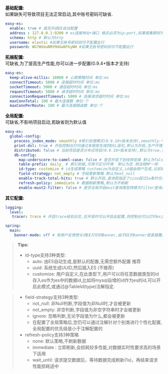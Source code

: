 **基础配置:**<br />如果缺失可导致项目无法正常启动,其中账号密码可缺省.
```yaml
easy-es:
  enable: true # 是否开启EE自动配置
  address : 127.0.0.1:9200 # es连接地址+端口 格式必须为ip:port,如果是集群则可用逗号隔开
  schema: http # 默认为http
  username: elastic #如果无账号密码则可不配置此行
  password: WG7WVmuNMtM4GwNYkyWH #如果无账号密码则可不配置此行
```
**拓展配置:**<br />可缺省,为了提高生产性能,你可以进一步配置(0.9.4+版本才支持)
```yaml
easy-es:
  keep-alive-millis: 18000 # 心跳策略时间 单位:ms
  connectTimeout: 5000 # 连接超时时间 单位:ms
  socketTimeout: 5000 # 通信超时时间 单位:ms
  requestTimeout: 5000 # 请求超时时间 单位:ms
  connectionRequestTimeout: 5000 # 连接请求超时时间 单位:ms
  maxConnTotal: 100 # 最大连接数 单位:个
  maxConnPerRoute: 100 # 最大连接路由数 单位:个
```
**全局配置:**<br />可缺省,不影响项目启动,若缺省则为默认值
```yaml
easy-es:
  global-config:
    process_index_mode: smoothly #索引处理模式(0.9.10+版本支持),smoothly:平滑模式,默认开启此模式, not_smoothly:非平滑模式, manual:手动模式
    print-dsl: true # 开启控制台打印通过本框架生成的DSL语句,默认为开启,生产环境建议关闭(0.9.7+版本支持)
    distributed: false # 当前项目是否分布式项目(0.9.10+版本支持),默认为true,在非手动托管索引模式下,若为分布式项目则会获取分布式锁,非分布式项目只需synchronized锁.
    db-config:
      map-underscore-to-camel-case: false # 是否开启下划线转驼峰 默认为false(0.9.8+版本支持)
      table-prefix: daily_ # 索引前缀,可用于区分环境  默认为空 用法和MP一样
      id-type: customize # id生成策略 customize为自定义,id值由用户生成,比如取MySQL中的数据id,如缺省此项配置,则id默认策略为es自动生成
      field-strategy: not_empty # 字段更新策略 默认为not_null
      enable-track-total-hits: true # 默认开启,查询若指定了size超过1w条时也会自动开启,开启后查询所有匹配数据,若不开启,会导致分页器无法获取总条数,其它功能正常.
      refresh-policy: immediate # 数据刷新策略,默认为不刷新
      enable-must2-filter: false # 是否全局开启must查询类型转换为filter查询类型 默认为false不转换 

```

**其它配置:**
```yaml
logging:
  level:
   tracer: trace # 开启trace级别日志,在开发时可以开启此配置,则控制台可以打印es全部请求信息及DSL语句,为了避免重复,开启此项配置后,可以将EE的print-dsl设置为false.

spring:
  main:
    banner-mode: off # 有用户反馈想关闭EE打印的Banner,由于EE的banner是直接覆盖springboot默认banner的,所以如需关闭,直接关闭springboot的banner即可关闭EE的banner.
```

> **Tips:**
> - id-type支持3种类型:
>     - auto: 由ES自动生成,是默认的配置,无需您额外配置 推荐
>     - uuid: 系统生成UUID,然后插入ES (不推荐)
>     - customize: 用户自定义,在此类型下,用户可以将任意数据类型的id存入es作为es中的数据id,比如将mysql自增的id作为es的id,可以开启此模式,或通过@TableId(type)注解指定.

> - field-strategy支持3种类型:
>     - not_null: 非Null判断,字段值为非Null时,才会被更新
>     - not_empty: 非空判断,字段值为非空字符串时才会被更新
>     - ignore: 忽略判断,无论字段值为什么,都会被更新
>     - 在配置了全局策略后,您仍可以通过注解针对个别类进行个性化配置,全局配置的优先级是小于注解配置的
> - refresh-policy支持3种策略
>     - none: 默认策略,不刷新数据
>     - immediate : 立即刷新,会损耗较多性能,对数据实时性要求高的场景下适用
>     - wait_until: 请求提交数据后，等待数据完成刷新(1s)，再结束请求 性能损耗适中
